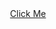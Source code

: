 <center>
<a href="https://renoxf.github.io/" target="_blank" rel="noopener noreferrer">Click Me</a>
</center>